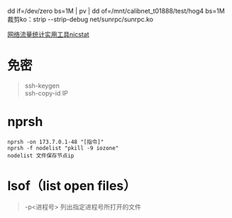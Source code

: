 dd if=/dev/zero bs=1M | pv | dd of=/mnt/calibnet_t01888/test/hog4 bs=1M  
裁剪ko：strip --strip-debug net/sunrpc/sunrpc.ko  

[网络流量统计实用工具nicstat](https://www.linuxidc.com/Linux/2013-07/86941.htm)

# 免密
> ssh-keygen  
> ssh-copy-id IP
# nprsh
```
nprsh -on 173.7.0.1-48 "[指令]"
nprsh -f nodelist "pkill -9 iozone"
nodelist 文件保存节点ip
```
# lsof（list open files）
> -p<进程号> 列出指定进程号所打开的文件   
